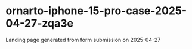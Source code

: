 # ornarto-iphone-15-pro-case-2025-04-27-zqa3e
Landing page generated from form submission on 2025-04-27
